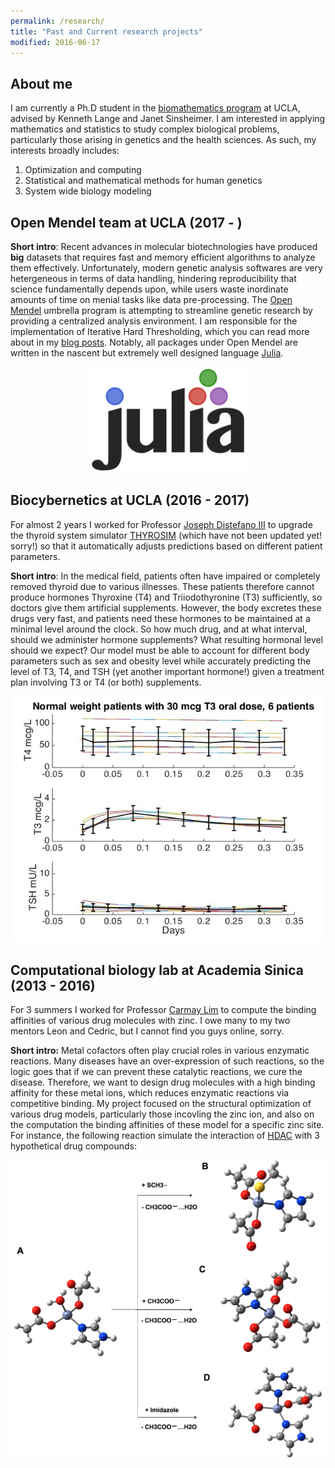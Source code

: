 ```yaml
---
permalink: /research/
title: "Past and Current research projects"
modified: 2016-06-17
---
```


## About me 

I am currently a Ph.D student in the [biomathematics program](http://www.biomath.ucla.edu/) at UCLA, advised by Kenneth Lange and Janet Sinsheimer. I am interested in applying mathematics and statistics to study complex biological problems, particularly those arising in genetics and the health sciences. As such, my interests broadly includes:

1. Optimization and computing
1. Statistical and mathematical methods for human genetics
1. System wide biology modeling

## Open Mendel team at UCLA (2017 - )

**Short intro**: Recent advances in molecular biotechnologies have produced **big** datasets that requires fast and memory efficient algorithms to analyze them effectively. Unfortunately, modern genetic analysis softwares are very hetergeneous in terms of data handling, hindering reproducibility that science fundamentally depends upon, while users waste inordinate amounts of time on menial tasks like data pre-processing. The [Open Mendel](https://openmendel.github.io/) umbrella program is attempting to streamline genetic research by providing a centralized analysis environment. I am responsible for the implementation of Iterative Hard Thresholding, which you can read more about in my [blog posts](https://biona001.github.io/year-archive/). Notably, all packages under Open Mendel are written in the nascent but extremely well designed language [Julia](https://julialang.org/). 

<p align="center">
  <img src="../images/Julia_prog_language.png" alt="Photo" style="width: 250px;"/> 
</p>


## Biocybernetics at UCLA (2016 - 2017)

For almost 2 years I worked for Professor [Joseph Distefano III](https://www.cs.ucla.edu/joseph-distefano-iii/) to upgrade the thyroid system simulator [THYROSIM](http://biocyb1.cs.ucla.edu/thyrosim/) (which have not been updated yet! sorry!) so that it automatically adjusts predictions based on different patient parameters. 

**Short intro**: In the medical field, patients often have impaired or completely removed thyroid due to various illnesses. These patients therefore cannot produce hormones Thyroxine (T4) and Triiodothyronine (T3) sufficiently, so doctors give them artificial supplements. However, the body excretes these drugs very fast, and patients need these hormones to be maintained at a minimal level around the clock. So how much drug, and at what interval, should we administer hormone supplements? What resulting hormonal level should we expect? Our model must be able to account for different body parameters such as sex and obesity level while accurately predicting the level of T3, T4, and TSH (yet another important hormone!) given a treatment plan involving T3 or T4 (or both) supplements.


<p align="center">
  <img src="../images/normal30_error16.jpg" alt="Photo" style="width: 500px;"/>
</p>

## Computational biology lab at Academia Sinica (2013 - 2016)

For 3 summers I worked for Professor [Carmay Lim](http://www.ibms.sinica.edu.tw/pi_webpage/blue_style2016/index.php?p_id=34&journal_info_sysid=100612) to compute the binding affinities of various drug molecules with zinc. I owe many to my two mentors Leon and Cedric, but I cannot find you guys online, sorry. 

**Short intro:** Metal cofactors often play crucial roles in various enzymatic reactions. Many diseases have an over-expression of such reactions, so the logic goes that if we can prevent these catalytic reactions, we cure the disease. Therefore, we want to design drug molecules with a high binding affinity for these metal ions, which reduces enzymatic reactions via competitive binding. My project focused on the structural optimization of various drug models, particularly those incovling the zinc ion, and also on the computation the binding affinities of these model for a specific zinc site. For instance, the following reaction simulate the interaction of [HDAC](https://en.wikipedia.org/wiki/Histone_deacetylase) with 3 hypothetical drug compounds:

<p align="center">
  <img src="../images/HHDw-2.png" alt="Photo" style="width: 700px;"/>
</p>

